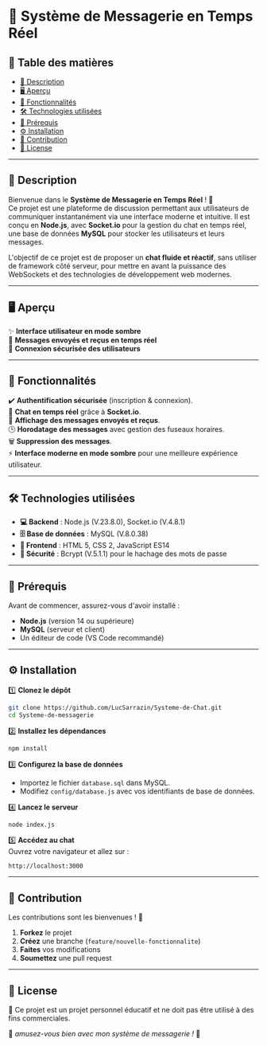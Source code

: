 # 💬 Système de Messagerie en Temps Réel

## 📜 Table des matières

- [📖 Description](#-description)
- [🖥️ Aperçu](#-aperçu)
- [🚀 Fonctionnalités](#-fonctionnalités)
- [🛠️ Technologies utilisées](#-technologies-utilisées)
- [📌 Prérequis](#-prérequis)
- [⚙️ Installation](#-installation)
- [🤝 Contribution](#-contribution)
- [📄 License](#-license)

---

## 📖 Description  

Bienvenue dans le **Système de Messagerie en Temps Réel** ! 🚀  
Ce projet est une plateforme de discussion permettant aux utilisateurs de communiquer instantanément via une interface moderne et intuitive. Il est conçu en **Node.js**, avec **Socket.io** pour la gestion du chat en temps réel, une base de données **MySQL** pour stocker les utilisateurs et leurs messages.

L'objectif de ce projet est de proposer un **chat fluide et réactif**, sans utiliser de framework côté serveur, pour mettre en avant la puissance des WebSockets et des technologies de développement web modernes.

---

## 🖥️ Aperçu  

✨ **Interface utilisateur en mode sombre**  
📡 **Messages envoyés et reçus en temps réel**  
🔐 **Connexion sécurisée des utilisateurs**  

---

## 🚀 Fonctionnalités

✔️ **Authentification sécurisée** (inscription & connexion).  
💬 **Chat en temps réel** grâce à **Socket.io**.  
📌 **Affichage des messages envoyés et reçus**.  
🕒 **Horodatage des messages** avec gestion des fuseaux horaires.  
🗑️ **Suppression des messages**.  
⚡ **Interface moderne en mode sombre** pour une meilleure expérience utilisateur.  

---

## 🛠️ Technologies utilisées  

- **💻 Backend** : Node.js (V.23.8.0), Socket.io (V.4.8.1)  
- **🗄️ Base de données** : MySQL (V.8.0.38)  
- **🎨 Frontend** : HTML 5, CSS 2, JavaScript ES14  
- **🔐 Sécurité** : Bcrypt (V.5.1.1) pour le hachage des mots de passe  

---

## 📌 Prérequis

Avant de commencer, assurez-vous d'avoir installé :  

- **Node.js** (version 14 ou supérieure)  
- **MySQL** (serveur et client)  
- Un éditeur de code (VS Code recommandé)  

---

## ⚙️ Installation  

1️⃣ **Clonez le dépôt**  
```bash
git clone https://github.com/LucSarrazin/Systeme-de-Chat.git
cd Systeme-de-messagerie
```

2️⃣ **Installez les dépendances**  
```bash
npm install
```

3️⃣ **Configurez la base de données**  
- Importez le fichier `database.sql` dans MySQL.  
- Modifiez `config/database.js` avec vos identifiants de base de données.  

4️⃣ **Lancez le serveur**  
```bash
node index.js
```

5️⃣ **Accédez au chat**  
Ouvrez votre navigateur et allez sur :  
```
http://localhost:3000
```

---

## 🤝 Contribution  

Les contributions sont les bienvenues ! 🎉  

1. **Forkez** le projet  
2. **Créez** une branche (`feature/nouvelle-fonctionnalite`)  
3. **Faites** vos modifications  
4. **Soumettez** une pull request  

---

## 📄 License  

📌 Ce projet est un projet personnel éducatif et ne doit pas être utilisé à des fins commerciales.  

🚀 *amusez-vous bien avec mon système de messagerie !* 🎉  

